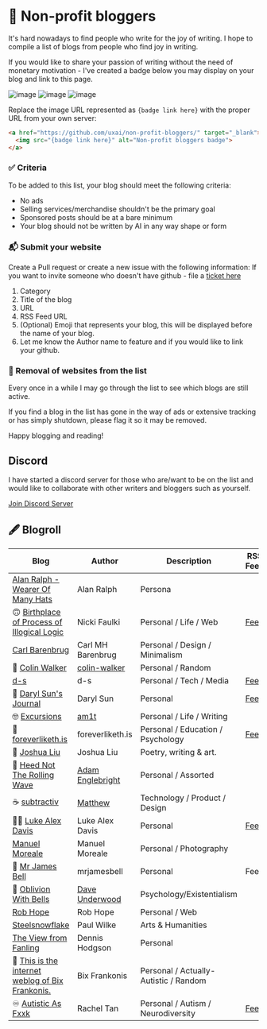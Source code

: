 # 💜 Non-profit bloggers
It's hard nowadays to find people who write for the joy of writing. I hope to compile a list of blogs from people who find joy in writing.

If you would like to share your passion of writing without the need of monetary motivation - I've created a badge below you may display on your blog and link to this page.

![image](https://raw.githubusercontent.com/uxai/non-profit-bloggers/main/nonprofit-blogger-badge.svg) ![image](https://raw.githubusercontent.com/uxai/non-profit-bloggers/main/nonprofit-blogger-badge-green.svg) ![image](https://raw.githubusercontent.com/uxai/non-profit-bloggers/main/nonprofit-blogger-badge-red.svg)

Replace the image URL represented as `{badge link here}` with the proper URL from your own server:

```html
<a href="https://github.com/uxai/non-profit-bloggers/" target="_blank">
  <img src="{badge link here}" alt="Non-profit bloggers badge">
</a>
```
### ✅ Criteria
To be added to this list, your blog should meet the following criteria: 
* No ads
* Selling services/merchandise shouldn't be the primary goal
* Sponsored posts should be at a bare minimum
* Your blog should not be written by AI in any way shape or form

### 📬 Submit your website
Create a Pull request or create a new issue with the following information:
If you want to invite someone who doesn't have github - file a [ticket here](https://todo.sr.ht/~cendol/non-profit-bloggers)
1. Category
2. Title of the blog
3. URL
4. RSS Feed URL
4. (Optional) Emoji that represents your blog, this will be displayed before the name of your blog.
5. Let me know the Author name to feature and if you would like to link your github.

### 🙅 Removal of websites from the list
Every once in a while I may go through the list to see which blogs are still active.

If you find a blog in the list has gone in the way of ads or extensive tracking or has simply shutdown, please flag it so it may be removed.

Happy blogging and reading!

## Discord

I have started a discord server for those who are/want to be on the list and would like to collaborate with other writers and bloggers such as yourself.

[Join Discord Server](https://discord.gg/ek3VQeHpph)

## 🖋 Blogroll

| Blog        | Author      | Description | RSS Feed |
| ----------- | ----------- | ----------- | ----------- |
|  [Alan Ralph - Wearer Of Many Hats](https://alanralph.co.uk)   | Alan Ralph        | Persona
| 🙃 [Birthplace of Process of Illogical Logic](https://www.nickifaulk.com)   | Nicki Faulki        | Personal / Life / Web | [Feed](https://nickifaulk.com/feed)
|  [Carl Barenbrug](https://cmhb.de)   | Carl MH Barenbrug        | Personal / Design / Minimalism
| 🤔 [Colin Walker](https://colinwalker.blog)   | [colin-walker](https://github.com/colin-walker)       | Personal / Random
| [d-s](https://d-s.sh)   | d-s       | Personal / Tech / Media | [Feed](https://d-s.sh/index.xml) |
| 📓 [Daryl Sun's Journal](https://blog.darylsun.page/) | Daryl Sun | Personal | [Feed](https://blog.darylsun.page/rss.xml)
| 🤓 [Excursions](https://amitgawande.com)   | [am1t](https://github.com/am1t)       | Personal / Life / Writing
| 🌱 [foreverliketh.is](https://foreverliketh.is/blog/) | foreverliketh.is | Personal / Education / Psychology | [Feed](https://foreverliketh.is/blog/index.xml) |
| 🌽 [Joshua Liu](https://www.joshualiu.org) | Joshua Liu | Poetry, writing & art.
| 🌊 [Heed Not The Rolling Wave](https://adamenglebright.com/)   | [Adam Englebright](https://github.com/adamenglebright)        | Personal / Assorted
| ☕️ [subtractiv](https://subtractiv.com)   | [Matthew](https://github.com/uxai)       | Technology / Product / Design |
| 🤌🏽 [Luke Alex Davis](https://lukealexdavis.co.uk/)   | Luke Alex Davis       | Personal | [Feed](https://lukealexdavis.co.uk/blog.xml) |
|  [Manuel Moreale](https://manuelmoreale.com)   | Manuel Moreale        | Personal / Photography
| 🚀 [Mr James Bell](https://mrjamesbell.com)   | mrjamesbell        | Personal | Feed |
| 🖤 [Oblivion With Bells](https://oblivionwithbells.com/m)   | [Dave Underwood](https://github.com/dave-underwood)        | Psychology/Existentialism
|  [Rob Hope](https://robhope.com)   | Rob Hope        | Personal / Web
|  [Steelsnowflake](https://www.steelsnowflake.org/)   | Paul Wilke        | Arts & Humanities
|  [The View from Fanling](https://dennishodgson.blogspot.com)   | Dennis Hodgson        | Personal
| 👋 [This is the internet weblog of Bix Frankonis.](https://bix.blog)   | Bix Frankonis       | Personal / Actually-Autistic / Random
| ♾️ [Autistic As Fxxk](https://www.autisticasfxxk.com) | Rachel Tan | Personal / Autism / Neurodiversity | [Feed](https://www.autisticasfxxk.com/index.xml) |
